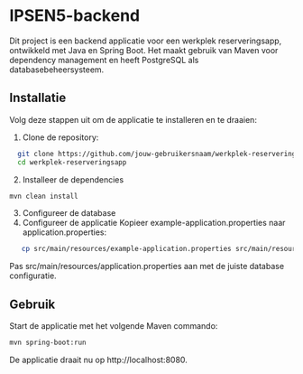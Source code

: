 # IPSEN5-backend
Dit project is een backend applicatie voor een werkplek reserveringsapp, ontwikkeld met Java en Spring Boot. Het maakt gebruik van Maven voor dependency management en heeft PostgreSQL als databasebeheersysteem.

## Installatie
Volg deze stappen uit om de applicatie te installeren en te draaien:
1. Clone de repository:
```bash
  git clone https://github.com/jouw-gebruikersnaam/werkplek-reserveringsapp.git
  cd werkplek-reserveringsapp
```
2. Installeer de dependencies
  ```bash
  mvn clean install
```
3. Configureer de database
4. Configureer de applicatie
   Kopieer example-application.properties naar application.properties:
```bash   
   cp src/main/resources/example-application.properties src/main/resources/application.properties
```
   Pas src/main/resources/application.properties aan met de juiste database configuratie.


 ## Gebruik
Start de applicatie met het volgende Maven commando:
```bash
mvn spring-boot:run
```
De applicatie draait nu op http://localhost:8080.



